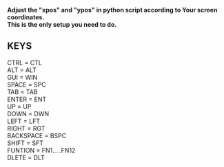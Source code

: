 
**Adjust the "xpos" and "ypos" in python script according to Your screen coordinates.**    
**This is the only setup you need to do.**  



## **KEYS**  

    
CTRL  =  CTL  
ALT   =  ALT  
GUI   =  WIN  
SPACE =  SPC  
TAB   =  TAB  
ENTER =  ENT  
UP    =  UP  
DOWN  = DWN  
LEFT  = LFT  
RIGHT = RGT  
BACKSPACE  =  BSPC  
SHIFT = SFT  
FUNTION  =  FN1.....FN12  
DLETE = DLT  

